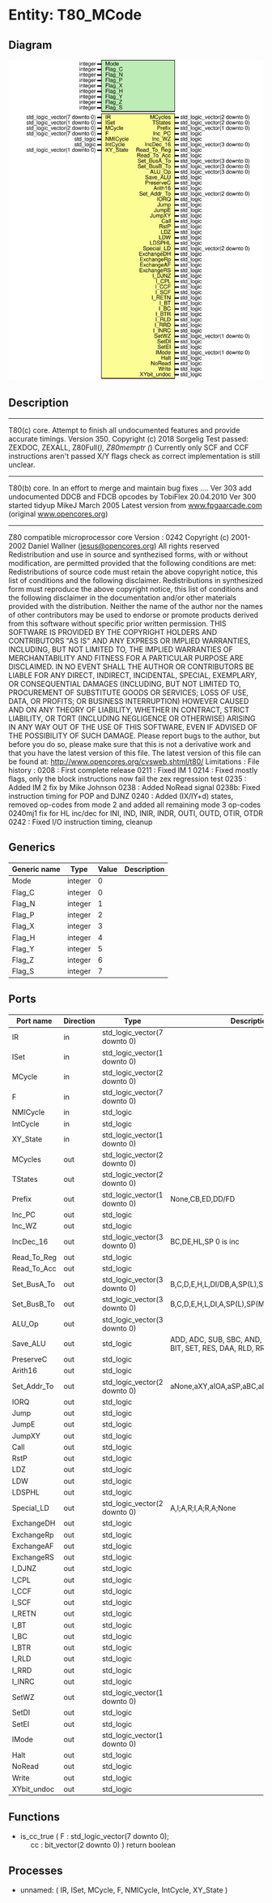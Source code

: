 # Entity: T80_MCode

## Diagram

![Diagram](T80_MCode.svg "Diagram")
## Description

****
T80(c) core. Attempt to finish all undocumented features and provide
             accurate timings.
Version 350.
Copyright (c) 2018 Sorgelig
 Test passed: ZEXDOC, ZEXALL, Z80Full(*), Z80memptr
 (*) Currently only SCF and CCF instructions aren't passed X/Y flags check as
     correct implementation is still unclear.
****
T80(b) core. In an effort to merge and maintain bug fixes ....
Ver 303 add undocumented DDCB and FDCB opcodes by TobiFlex 20.04.2010
Ver 300 started tidyup
MikeJ March 2005
Latest version from www.fpgaarcade.com (original www.opencores.org)
****
Z80 compatible microprocessor core
Version : 0242
Copyright (c) 2001-2002 Daniel Wallner (jesus@opencores.org)
All rights reserved
Redistribution and use in source and synthezised forms, with or without
modification, are permitted provided that the following conditions are met:
Redistributions of source code must retain the above copyright notice,
this list of conditions and the following disclaimer.
Redistributions in synthesized form must reproduce the above copyright
notice, this list of conditions and the following disclaimer in the
documentation and/or other materials provided with the distribution.
Neither the name of the author nor the names of other contributors may
be used to endorse or promote products derived from this software without
specific prior written permission.
THIS SOFTWARE IS PROVIDED BY THE COPYRIGHT HOLDERS AND CONTRIBUTORS "AS IS"
AND ANY EXPRESS OR IMPLIED WARRANTIES, INCLUDING, BUT NOT LIMITED TO,
THE IMPLIED WARRANTIES OF MERCHANTABILITY AND FITNESS FOR A PARTICULAR
PURPOSE ARE DISCLAIMED. IN NO EVENT SHALL THE AUTHOR OR CONTRIBUTORS BE
LIABLE FOR ANY DIRECT, INDIRECT, INCIDENTAL, SPECIAL, EXEMPLARY, OR
CONSEQUENTIAL DAMAGES (INCLUDING, BUT NOT LIMITED TO, PROCUREMENT OF
SUBSTITUTE GOODS OR SERVICES; LOSS OF USE, DATA, OR PROFITS; OR BUSINESS
INTERRUPTION) HOWEVER CAUSED AND ON ANY THEORY OF LIABILITY, WHETHER IN
CONTRACT, STRICT LIABILITY, OR TORT (INCLUDING NEGLIGENCE OR OTHERWISE)
ARISING IN ANY WAY OUT OF THE USE OF THIS SOFTWARE, EVEN IF ADVISED OF THE
POSSIBILITY OF SUCH DAMAGE.
Please report bugs to the author, but before you do so, please
make sure that this is not a derivative work and that
you have the latest version of this file.
The latest version of this file can be found at:
     http://www.opencores.org/cvsweb.shtml/t80/
Limitations :
File history :
     0208 : First complete release
     0211 : Fixed IM 1
     0214 : Fixed mostly flags, only the block instructions now fail the zex regression test
     0235 : Added IM 2 fix by Mike Johnson
     0238 : Added NoRead signal
     0238b: Fixed instruction timing for POP and DJNZ
     0240 : Added (IX/IY+d) states, removed op-codes from mode 2 and added all remaining mode 3 op-codes
     0240mj1 fix for HL inc/dec for INI, IND, INIR, INDR, OUTI, OUTD, OTIR, OTDR
     0242 : Fixed I/O instruction timing, cleanup
## Generics

| Generic name | Type    | Value | Description |
| ------------ | ------- | ----- | ----------- |
| Mode         | integer | 0     |             |
| Flag_C       | integer | 0     |             |
| Flag_N       | integer | 1     |             |
| Flag_P       | integer | 2     |             |
| Flag_X       | integer | 3     |             |
| Flag_H       | integer | 4     |             |
| Flag_Y       | integer | 5     |             |
| Flag_Z       | integer | 6     |             |
| Flag_S       | integer | 7     |             |
## Ports

| Port name   | Direction | Type                         | Description                                                                   |
| ----------- | --------- | ---------------------------- | ----------------------------------------------------------------------------- |
| IR          | in        | std_logic_vector(7 downto 0) |                                                                               |
| ISet        | in        | std_logic_vector(1 downto 0) |                                                                               |
| MCycle      | in        | std_logic_vector(2 downto 0) |                                                                               |
| F           | in        | std_logic_vector(7 downto 0) |                                                                               |
| NMICycle    | in        | std_logic                    |                                                                               |
| IntCycle    | in        | std_logic                    |                                                                               |
| XY_State    | in        | std_logic_vector(1 downto 0) |                                                                               |
| MCycles     | out       | std_logic_vector(2 downto 0) |                                                                               |
| TStates     | out       | std_logic_vector(2 downto 0) |                                                                               |
| Prefix      | out       | std_logic_vector(1 downto 0) | None,CB,ED,DD/FD                                                              |
| Inc_PC      | out       | std_logic                    |                                                                               |
| Inc_WZ      | out       | std_logic                    |                                                                               |
| IncDec_16   | out       | std_logic_vector(3 downto 0) | BC,DE,HL,SP   0 is inc                                                        |
| Read_To_Reg | out       | std_logic                    |                                                                               |
| Read_To_Acc | out       | std_logic                    |                                                                               |
| Set_BusA_To | out       | std_logic_vector(3 downto 0) | B,C,D,E,H,L,DI/DB,A,SP(L),SP(M),0,F                                           |
| Set_BusB_To | out       | std_logic_vector(3 downto 0) | B,C,D,E,H,L,DI,A,SP(L),SP(M),1,F,PC(L),PC(M),0                                |
| ALU_Op      | out       | std_logic_vector(3 downto 0) |                                                                               |
| Save_ALU    | out       | std_logic                    | ADD, ADC, SUB, SBC, AND, XOR, OR, CP, ROT, BIT, SET, RES, DAA, RLD, RRD, None |
| PreserveC   | out       | std_logic                    |                                                                               |
| Arith16     | out       | std_logic                    |                                                                               |
| Set_Addr_To | out       | std_logic_vector(2 downto 0) | aNone,aXY,aIOA,aSP,aBC,aDE,aZI                                                |
| IORQ        | out       | std_logic                    |                                                                               |
| Jump        | out       | std_logic                    |                                                                               |
| JumpE       | out       | std_logic                    |                                                                               |
| JumpXY      | out       | std_logic                    |                                                                               |
| Call        | out       | std_logic                    |                                                                               |
| RstP        | out       | std_logic                    |                                                                               |
| LDZ         | out       | std_logic                    |                                                                               |
| LDW         | out       | std_logic                    |                                                                               |
| LDSPHL      | out       | std_logic                    |                                                                               |
| Special_LD  | out       | std_logic_vector(2 downto 0) | A,I;A,R;I,A;R,A;None                                                          |
| ExchangeDH  | out       | std_logic                    |                                                                               |
| ExchangeRp  | out       | std_logic                    |                                                                               |
| ExchangeAF  | out       | std_logic                    |                                                                               |
| ExchangeRS  | out       | std_logic                    |                                                                               |
| I_DJNZ      | out       | std_logic                    |                                                                               |
| I_CPL       | out       | std_logic                    |                                                                               |
| I_CCF       | out       | std_logic                    |                                                                               |
| I_SCF       | out       | std_logic                    |                                                                               |
| I_RETN      | out       | std_logic                    |                                                                               |
| I_BT        | out       | std_logic                    |                                                                               |
| I_BC        | out       | std_logic                    |                                                                               |
| I_BTR       | out       | std_logic                    |                                                                               |
| I_RLD       | out       | std_logic                    |                                                                               |
| I_RRD       | out       | std_logic                    |                                                                               |
| I_INRC      | out       | std_logic                    |                                                                               |
| SetWZ       | out       | std_logic_vector(1 downto 0) |                                                                               |
| SetDI       | out       | std_logic                    |                                                                               |
| SetEI       | out       | std_logic                    |                                                                               |
| IMode       | out       | std_logic_vector(1 downto 0) |                                                                               |
| Halt        | out       | std_logic                    |                                                                               |
| NoRead      | out       | std_logic                    |                                                                               |
| Write       | out       | std_logic                    |                                                                               |
| XYbit_undoc | out       | std_logic                    |                                                                               |
## Functions
- is_cc_true <font id="function_arguments">( F : std_logic_vector(7 downto 0);<br><span style="padding-left:20px"> cc : bit_vector(2 downto 0) ) </font> <font id="function_return">return boolean </font>
## Processes
- unnamed: ( IR, ISet, MCycle, F, NMICycle, IntCycle, XY_State )
